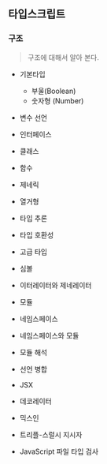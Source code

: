 ## 타입스크립트


### 구조
> 구조에 대해서 알아 본다.

- 기본타입
    - 부울(Boolean)
    - 숫자형 (Number)
    
- 변수 선언
- 인터페이스
- 클래스
- 함수
- 제네릭
- 열거형
- 타입 추론
- 타입 호환성
- 고급 타입
- 심볼
- 이터레이터와 제네레이터
- 모듈
- 네임스페이스
- 네임스페이스와 모듈
- 모듈 해석
- 선언 병합
- JSX
- 데코레이터
- 믹스인
- 트리플-스럴시 지시자
- JavaScript 파일 타입 검사
